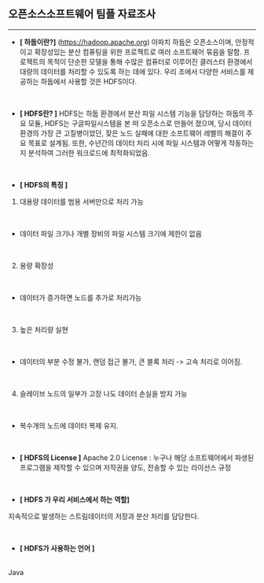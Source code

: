 오픈소스소프트웨어 팀플 자료조사
---
<hr>


* __[ 하둡이란?]__ (https://hadoop.apache.org)
아파치 하둡은 오픈소스이며, 안정적이고 확장성있는 분산 컴퓨팅을 위한 프로젝트로 여러 소프트웨어 묶음을 말함. 프로젝트의 목적이 단순한 모델을 통해 수많은 컴퓨터로 이루어진 클러스터 환경에서 대량의 데이터를 처리할 수 있도록 하는 데에 있다. 우리 조에서 다양한 서비스를 제공하는 하둡에서 사용할 것은 HDFS이다.

<br>

* __[ HDFS란? ]__
HDFS는 하둡 환경에서 분산 파일 시스템 기능을 담당하는 하둡의 주요 모듈, HDFS는 구글파일시스템을 본 떠 오픈소스로 만들어 졌으며, 당시 데이터 환경의 가장 큰 고질병이었던, 잦은 노드 실패에 대한 소프트웨어 레벨의 해결이 주요 목표로 설계됨. 또한, 수년간의 데이터 처리 시에 파일 시스템과 어떻게 작동하는지 분석하여 그러한 워크로드에 최적화되었음.
 
<br>

* __[ HDFS의 특징 ]__
1. 대용량 데이터를 범용 서버만으로 처리 가능

<br>

- 데이터 파일 크기나 개별 장비의 파일 시스템 크기에 제한이 없음

 <br>

2. 용량 확장성

<br>

- 데이터가 증가하면 노드를 추가로 처리가능

 <br>

3. 높은 처리량 실현

<br>

- 데이터의 부분 수정 불가, 랜덤 접근 불가, 큰 블록 처리 -> 고속 처리로 이어짐.

 <br>

4. 슬레이브 노드의 일부가 고장 나도 데이터 손실을 방지 가능

<br>

- 복수개의 노드에 데이터 복제 유지.

<br>

* __[ HDFS의 License ]__
Apache 2.0 License : 누구나 해당 소프트웨어에서 파생된 프로그램을 제작할 수 있으며 저작권을 양도, 전송할 수 있는 라이선스 규정

<br>

* __[ HDFS 가 우리 서비스에서 하는 역할]__

지속적으로 발생하는 스트림데이터의 저장과 분산 처리를 담당한다.

<br>

* __[ HDFS가 사용하는 언어 ]__
<br>
Java
